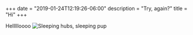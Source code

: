 +++
date = "2019-01-24T12:19:26-06:00"
description = "Try, again?"
title = "Hi"
+++

Hellllloooo
![Sleeping hubs, sleeping pup](http://assets.mihshhehl.com/sleepy.jpg)
